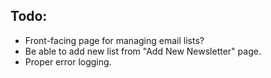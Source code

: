 ## Todo:

- Front-facing page for managing email lists?
- Be able to add new list from "Add New Newsletter" page.
- Proper error logging.